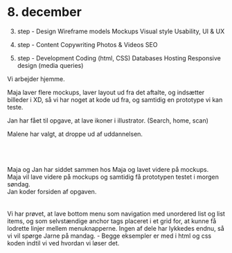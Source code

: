 # 8. december

3. step - Design
Wireframe models
Mockups
Visual style
Usability, UI & UX

4. step - Content
Copywriting
Photos & Videos
SEO

5. step - Development
Coding (html, CSS)
Databases
Hosting
Responsive design (media queries)


Vi arbejder hjemme.

Maja laver flere mockups, laver layout ud fra det aftalte, og indsætter billeder i XD, så vi har noget at kode ud fra, og samtidig en prototype vi kan teste.

Jan har fået til opgave, at lave ikoner i illustrator. (Search, home, scan)

Malene har valgt, at droppe ud af uddannelsen.

<br>
<br>
<br>
Maja og Jan har siddet sammen hos Maja og lavet videre på mockups.

<br>
Maja vil lave videre på mockups og samtidig få prototypen testet i morgen søndag.
<br>
Jan koder forsiden af opgaven.

<br>
<br>
<br>
Vi har prøvet, at lave bottom menu som  navigation med unordered list og list items, og som selvstændige anchor tags placeret i et grid for, at kunne få lodrette linjer mellem menuknapperne. Ingen af dele har lykkedes endnu, så vi vil spørge Jarne på mandag.
- Begge eksempler er med i html og css koden indtil vi ved hvordan vi løser det.